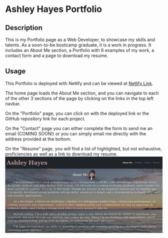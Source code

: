# Ashley Hayes Portfolio

## Description

This is my Portfolio page as a Web Developer, to showcase my skills and talents. As a soon-to-be bootcamp graduate, it is a work in progress. It includes an About Me section, a Portfolio with 6 examples of my work, a contact form and a page to download my resume. 

## Usage

This Portfolio is deployed with Netlify and can be viewed at [Netlify Link](https://ashley-hayes-portfolio.netlify.app/).

The home page loads the About Me section, and you can navigate to each of the other 3 sections of the page by clicking on the links in the top left navbar. 

On the "Portfolio" page, you can click on with the deployed link or the GitHub repository link for each project. 

On the "Contact" page you can either complete the form to send me an email (COMING SOON!) or you can simply email me directly with the address provided at the bottom. 

On the "Resume" page, you will find a list of highlighted, but not exhaustive, proficiencies as well as a link to download my resume. 
![Screenshot of Portfolio Page](./src/assets/portfolio-screenshot.png)

